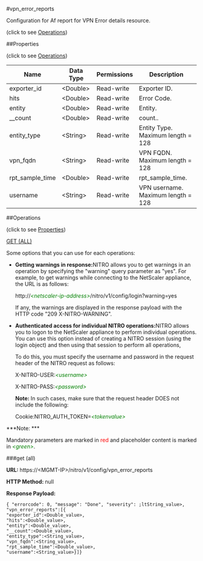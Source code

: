 #vpn_error_reports



Configuration for Af report for VPN Error details resource.

<span>(click to see [Operations](#operations))</span>



##Properties 

<span>(click to see [Operations](#operations))</span>





<table><thead><tr><th>Name</th><th>Data Type</th><th>Permissions</th><th>Description</th></tr></thead><tbody><tr><td>exporter_id</td><td>&lt;Double></td><td>Read-write</td><td>Exporter ID.</td></tr><tr><td>hits</td><td>&lt;Double></td><td>Read-write</td><td>Error Code.</td></tr><tr><td>entity</td><td>&lt;Double></td><td>Read-write</td><td>Entity.</td></tr><tr><td>__count</td><td>&lt;Double></td><td>Read-write</td><td>count..</td></tr><tr><td>entity_type</td><td>&lt;String></td><td>Read-write</td><td>Entity Type.<br>Maximum length = 128</td></tr><tr><td>vpn_fqdn</td><td>&lt;String></td><td>Read-write</td><td>VPN FQDN.<br>Maximum length = 128</td></tr><tr><td>rpt_sample_time</td><td>&lt;Double></td><td>Read-write</td><td>rpt_sample_time.</td></tr><tr><td>username</td><td>&lt;String></td><td>Read-write</td><td>VPN username.<br>Maximum length = 128</td></tr></tbody></table>

##Operations 

<span>(click to see [Properties](#properties))</span>





[GET (ALL)](#get-all)





Some options that you can use for each operations:

<ul><li><p><b>Getting warnings in response:</b>NITRO allows you to get warnings in an operation by specifying the "warning" query parameter as "yes". For example, to get warnings while connecting to the NetScaler appliance, the URL is as follows:</p><p>http://<span style="color:green;font-style:italic;">&lt;netscaler-ip-address&gt;</span>/nitro/v1/config/login?warning=yes</p><p>If any, the warnings are displayed in the response payload with the HTTP code "209 X-NITRO-WARNING".</p></li><li><p><b>Authenticated access for individual NITRO operations:</b>NITRO allows you to logon to the NetScaler appliance to perform individual operations. You can use this option instead of creating a NITRO session (using the login object) and then using that session to perform all operations,</p><p>To do this, you must specify the username and password in the request header of the NITRO request as follows:</p><p>X-NITRO-USER:<span style="color:green;font-style:italic;">&lt;username&gt;</span></p><p>X-NITRO-PASS:<span style="color:green;font-style:italic;">&lt;password&gt;</span></p><p><b>Note: </b>In such cases, make sure that the request header DOES not include the following:</p><p>Cookie:NITRO_AUTH_TOKEN=<span style="color:green;font-style:italic;">&lt;tokenvalue&gt;</span></p></li></ul>







***Note: *** 

Mandatory parameters are marked in <span style="color:#FF0000;">red</span> and placeholder content is marked in <span style="color:green;font-style:italic">&lt;green&gt;</span>.



###get (all)







<b>URL: </b>https://&lt;MGMT-IP&gt;/nitro/v1/config/vpn_error_reports

<b>HTTP Method: </b>null

<b>Response Payload: </b>
```
{ "errorcode": 0, "message": "Done", "severity": ;ltString_value>, "vpn_error_reports":[{
"exporter_id":<Double_value>,
"hits":<Double_value>,
"entity":<Double_value>,
"__count":<Double_value>,
"entity_type":<String_value>,
"vpn_fqdn":<String_value>,
"rpt_sample_time":<Double_value>,
"username":<String_value>}]}
```







